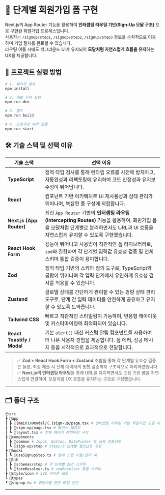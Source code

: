 # 📝 단계별 회원가입 폼 구현

Next.js의 App Router 기능을 활용하여 **인터셉팅 라우팅 기반(Sign-Up 모달 구조)** 으로 구현된 회원가입 프로세스입니다.  
사용자는 `/signup/step1`, `/signup/step2`, `/signup/step3` 경로를 순차적으로 이동하며 가입 절차를 완료할 수 있습니다.  
라우팅 이동 시에도 백그라운드 UI가 유지되어 **모달처럼 자연스럽게 흐름을 유지**하는 UX를 제공합니다.

## 🚀 프로젝트 실행 방법

```bash
# 1. 패키지 설치
npm install

# 2. 개발 서버 실행
npm run dev

# 3. 빌드
npm run build

# 4. 프로덕션 서버 실행
npm run start
```

## 🛠️ 기술 스택 및 선택 이유

| 기술 스택                  | 선택 이유                                                                                                                                                                                 |
| -------------------------- | ----------------------------------------------------------------------------------------------------------------------------------------------------------------------------------------- |
| **TypeScript**             | 정적 타입 검사를 통해 런타임 오류를 사전에 방지하고, 자동완성과 리팩토링에 유리하여 코드 안정성과 유지보수성이 뛰어납니다.                                                                |
| **React**                  | 컴포넌트 기반 아키텍처로 UI 재사용성과 상태 관리가 뛰어나며, 복잡한 폼 구성에 적합합니다.                                                                                                 |
| **Next.js (App Router)**   | 최신 `App Router` 기반의 **인터셉팅 라우팅(Intercepting Routes)** 기능을 활용하여, 회원가입 폼을 모달처럼 단계별로 분리하면서도 URL과 UI 흐름을 자연스럽게 유지할 수 있도록 구현했습니다. |
| **React Hook Form**        | 성능이 뛰어나고 사용법이 직관적인 폼 라이브러리로, `zod`와 결합하여 각 단계별 입력값 유효성 검증 및 전체 스키마 통합 검증이 용이합니다.                                                   |
| **Zod**                    | 정적 타입 기반의 스키마 정의 도구로, TypeScript와 궁합이 뛰어나며 각 입력 단계에서 유연하게 유효성 검사를 적용할 수 있습니다.                                                             |
| **Zustand**                | 글로벌 상태를 간단하게 관리할 수 있는 경량 상태 관리 도구로, 단계 간 입력 데이터를 안전하게 공유하고 유지할 수 있도록 도와줍니다.                                                         |
| **Tailwind CSS**           | 빠르고 직관적인 스타일링이 가능하며, 반응형 레이아웃 및 커스터마이징에 최적화되어 있습니다.                                                                                               |                                                                                         |
| **React Toastify / Modal** | 기본 `alert()` 대신 커스텀 알림 컴포넌트를 사용하여 더 나은 사용자 경험을 제공합니다. 폼 에러, 성공 메시지 등을 시각적으로 효과적으로 전달합니다.                                         |

> ✅ **Zod + React Hook Form + Zustand** 조합을 통해 각 단계별 유효성 검증은 물론, 최종 제출 시 전체 데이터의 통합 검증까지 구조적으로 처리하였습니다.  
> ✅ **Next.js의 인터셉팅 라우팅**을 통해 URL을 유지하면서도 스텝 기반 폼을 자연스럽게 연결하여, 모달처럼 UX 흐름을 유지하는 구조로 구성했습니다.

---

## 🗂 폴더 구조

```bash
📦src
┣ 📂app
┃ ┣ 📂(main)/@modal/(.)sign-up/page.tsx # 인터셉팅 라우팅 기반 회원가입 모달 라우트
┃ ┣ 📂sign-up/page.tsx # 베이스 페이지
┃ ┗ 📜layout.tsx # 전체 페이지 레이아웃 구성
┣ 📂components
┃ ┣ 📂common # Input, Button, DatePicker 등 공용 컴포넌트
┃ ┗ 📂sign-up/step # Step1~3 단계별 컴포넌트 구성
┣ 📂hooks
┃ ┗ 📜useSignupStep.ts # 현재 스텝 이동/관리 훅
┣ 📂lib
┃ ┣ 📂schemas/step # 각 단계별 Zod 스키마
┃ ┗ 📜formResolver.ts # zodResolver 통합 스키마
┣ 📂style/icon # SVG 아이콘 모음
┗ 📂types
┗ 📜signup.ts # 회원가입 관련 타입 선언
```

---
